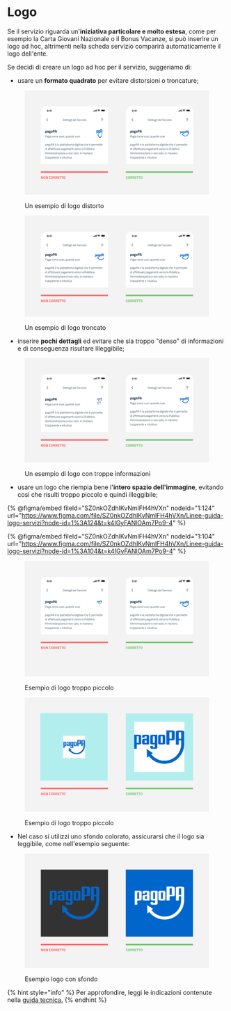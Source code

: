 # Logo

Se il servizio riguarda un'**iniziativa particolare e molto estesa**, come per esempio la Carta Giovani Nazionale o il Bonus Vacanze, si può inserire un logo ad hoc, altrimenti nella scheda servizio comparirà automaticamente il logo dell'ente.&#x20;

Se decidi di creare un logo ad hoc per il servizio, suggeriamo di:

* usare un **formato quadrato** per evitare distorsioni o troncature;

<figure><img src="../../.gitbook/assets/logo stretchato.png" alt=""><figcaption><p>Un esempio di logo distorto</p></figcaption></figure>



<figure><img src="../../.gitbook/assets/logo quadrato.png" alt=""><figcaption><p>Un esempio di logo troncato</p></figcaption></figure>



* inserire **pochi dettagli** ed evitare che sia troppo "denso" di informazioni e di conseguenza risultare illeggibile;

<figure><img src="../../.gitbook/assets/poco testo, troppe informazioni.png" alt=""><figcaption><p>Un esempio di logo con troppe informazioni</p></figcaption></figure>



* usare un logo che riempia bene l'**intero spazio dell'immagine**, evitando così che risulti troppo piccolo e quindi illeggibile;

{% @figma/embed fileId="SZ0nkOZdhlKvNmlFH4hVXn" nodeId="1:124" url="https://www.figma.com/file/SZ0nkOZdhlKvNmlFH4hVXn/Linee-guida-logo-servizi?node-id=1%3A124&t=k4IGyFANlOAm7Po9-4" %}

{% @figma/embed fileId="SZ0nkOZdhlKvNmlFH4hVXn" nodeId="1:104" url="https://www.figma.com/file/SZ0nkOZdhlKvNmlFH4hVXn/Linee-guida-logo-servizi?node-id=1%3A104&t=k4IGyFANlOAm7Po9-4" %}

<figure><img src="../../.gitbook/assets/logo troppo piccolo.png" alt=""><figcaption><p>Esempio di logo troppo piccolo</p></figcaption></figure>

<figure><img src="../../.gitbook/assets/Spazio attorno al logo corretto.png" alt=""><figcaption><p>Esempio di logo troppo piccolo</p></figcaption></figure>



* Nel caso si utilizzi uno sfondo colorato, assicurarsi che il logo sia leggibile, come nell'esempio seguente:

<figure><img src="../../.gitbook/assets/logo su fondo bianco (1).png" alt=""><figcaption><p>Esempio logo con sfondo</p></figcaption></figure>

{% hint style="info" %}
Per approfondire, leggi le indicazioni contenute nella [guida tecnica.](http://127.0.0.1:5000/s/coSKRte21UjDBRWKLtEs/funzionalita/creare-un-servizio/dati-obbligatori)
{% endhint %}

